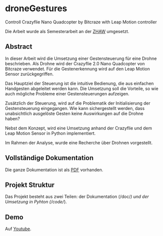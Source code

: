 # droneGestures

Controll Crazyflie Nano Quadcopter by Bitcraze with Leap Motion controller

Die Arbeit wurde als Semesterarbeit an der [ZHAW](http://zhaw.ch) umgesetzt.

## Abstract
In dieser Arbeit wird die Umsetzung einer Gestensteuerung für eine Drohne beschrieben. Als Drohne wird der Crazyflie 2.0 Nano Quadcopter von Bitcraze verwendet. Für die Gestenerkennung wird auf den Leap Motion Sensor zurückgegriffen.

Das Hauptziel der Steuerung ist die intuitive Bedienung, die aus einfachen Handgesten abgeleitet werden kann. Die Umsetzung soll die Vorteile, so wie auch mögliche Probleme einer Gestensteuerungen aufzeigen.

Zusätzlich der Steuerung, wird auf die Problematik der Initialisierung der Gestensteuerung eingegangen. Wie kann sichergestellt werden, dass unabsichtlich ausgelöste Gesten keine Auswirkungen auf die Drohne haben?

Nebst dem Konzept, wird eine Umsetzung anhand der Crazyflie und dem Leap Motion Sensor in Python implementiert.

Im Rahmen der Analyse, wurde eine Recherche über Drohnen vorgestellt.

## Vollständige Dokumentation
Die ganze Dokumentation ist als [PDF](https://github.com/MrJack91/droneGestures/raw/master/doc/drone.pdf) vorhanden.

## Projekt Struktur
Das Projekt besteht aus zwei Teilen: der Dokumentation (/doc/*) und der Umsetzung in Pyhton (/code/*).

## Demo
Auf [Youtube](https://youtu.be/dNCrFgdL1TM).
